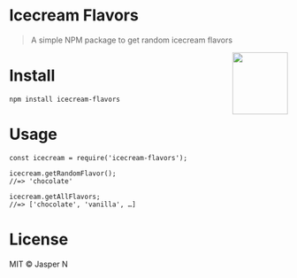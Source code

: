 # Icecream Flavors

> A simple NPM package to get random icecream flavors

<img src="https://cloud.githubusercontent.com/assets/170270/7563453/ad57a684-f7dd-11e4-8302-081f132e8653.png" width="100" height="112" align="right">

# Install
```
npm install icecream-flavors
```

# Usage

```
const icecream = require('icecream-flavors');

icecream.getRandomFlavor();
//=> 'chocolate'

icecream.getAllFlavors;
//=> ['chocolate', 'vanilla', …]

```
# License

MIT © Jasper N